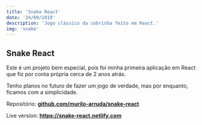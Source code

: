 ```yaml
---
title: 'Snake React'
date: '24/09/2019'
description: 'Jogo clássico da cobrinha feito em React.'
img: 'snake'
---
```


## Snake React

Este é um projeto bem especial, pois foi minha primeira aplicação em React
que fiz por conta própria cerca de 2 anos atrás.

Tenho planos no futuro de fazer um jogo de verdade, mas por enquanto, ficamos com a simplicidade.

Repositório:
<a target="_blank" rel="noopener noreferrer" href="https://github.com/murilo-arruda/snake-react">
**github.com/murilo-arruda/snake-react**
</a>

Live version: <a target="_blank" rel="noopener noreferrer" href="https://snake-react.netlify.com/">
**https://snake-react.netlify.com**
</a>
